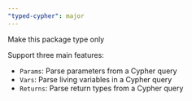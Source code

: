 ```yaml
---
"typed-cypher": major
---
```


Make this package type only

Support three main features:

- `Params`: Parse parameters from a Cypher query
- `Vars`: Parse living variables in a Cypher query
- `Returns`: Parse return types from a Cypher query
